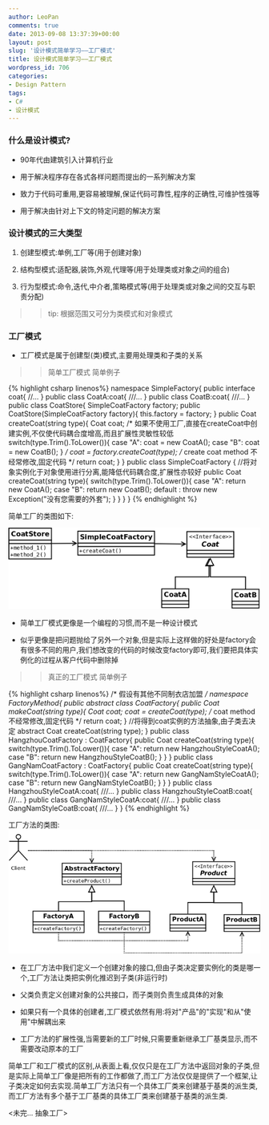```yaml
---
author: LeoPan
comments: true
date: 2013-09-08 13:37:39+00:00
layout: post
slug: '设计模式简单学习——工厂模式'
title: 设计模式简单学习——工厂模式
wordpress_id: 706
categories:
- Design Pattern
tags:
- C#
- 设计模式
---
```


### 什么是设计模式?







  * 90年代由建筑引入计算机行业


  * 用于解决程序存在各式各样问题而提出的一系列解决方案


  * 致力于代码可重用,更容易被理解,保证代码可靠性,程序的正确性,可维护性强等


  * 用于解决由针对上下文的特定问题的解决方案
<!-- more -->





### 设计模式的三大类型







  1. 创建型模式:单例,工厂等(用于创建对象)


  2. 结构型模式:适配器,装饰,外观,代理等(用于处理类或对象之间的组合)


  3. 行为型模式:命令,迭代,中介者,策略模式等(用于处理类或对象之间的交互与职责分配)





<blockquote>
  
> 
> tip: 根据范围又可分为类模式和对象模式
> 
> 
</blockquote>





### 工厂模式







  * 工厂模式是属于创建型(类)模式,主要用处理类和子类的关系





<blockquote>
  
> 
> 简单工厂模式
  简单例子
> 
> 
</blockquote>





{% highlight csharp linenos%}
namespace SimpleFactory{
    public interface coat{
        //...
    }
    public class CoatA:coat{
        ///...
    }
    public class CoatB:coat{
        ///...
    }
    public class CoatStore{
        SimpleCoatFactory factory;
        public CoatStore(SimpleCoatFactory factory){
            this.factory = factory;
        }
        public Coat createCoat(string type){
            Coat coat;
            /*
                如果不使用工厂,直接在createCoat中创建实例,不仅使代码耦合度增高,而且扩展性灵敏性较低
                switch(type.Trim().ToLower()){
                case "A":
                    coat = new CoatA();
                case "B":
                    coat = new CoatB();
                }
            */
            coat = factory.createCoat(type);
            /*
                create coat method
                不经常修改,固定代码
            */
            return coat;
        }
    }
    public class SimpleCoatFactory {
        //将对象实例化于对象使用进行分离,能降低代码耦合度,扩展性亦较好
        public Coat createCoat(string type){
            switch(type.Trim().ToLower()){
                case "A":
                    return new CoatA();
                case "B":
                    return new CoatB();
                default :
                    throw new Exception("没有您需要的外套");
            }
        }
    }
}
{% endhighlight %}





简单工厂的类图如下:





![simplefactory](/images/simplefactory.png)







  * 简单工厂模式更像是一个编程的习惯,而不是一种设计模式


  * 似乎更像是把问题抛给了另外一个对象,但是实际上这样做的好处是factory会有很多不同的用户,我们想改变的代码的时候改变factory即可,我们要把具体实例化的过程从客户代码中删除掉





<blockquote>
  
> 
> 真正的工厂模式 简单例子
> 
> 
</blockquote>





{% highlight csharp linenos%}
/*
 假设有其他不同制衣店加盟
*/
namespace FactoryMethod{
    public abstract class CoatFactory{
        public Coat makeCoat(string type){
           Coat coat;
           coat = createCoat(type);
            /*
                coat method
                不经常修改,固定代码
            */
            return coat;
        }
        //将得到coat实例的方法抽象,由子类去决定
        abstract Coat createCoat(string type);
    }
    public class HangzhouCoatFactory : CoatFactory{
        public Coat createCoat(string type){
            switch(type.Trim().ToLower()){
            case "A":
                return new HangzhouStyleCoatA();
            case "B":
                return new HangzhouStyleCoatB();
            }
        }
    }
    public class GangNamCoatFactory : CoatFactory{
        public Coat createCoat(string type){
            switch(type.Trim().ToLower()){
                case "A":
                    return new GangNamStyleCoatA();
                case "B":
                    return new GangNamStyleCoatB();
            }
        }
    }
    public class HangzhouStyleCoatA:coat{
        ///...
    }
    public class HangzhouStyleCoatB:coat{
        ///...
    }
    public class GangNamStyleCoatA:coat{
        ///...
    }
    public class GangNamStyleCoatB:coat{
        ///...
    }
}
{% endhighlight %}





工厂方法的类图:
![FactoryMethod](/images/FactoryMethod.png)







  * 在工厂方法中我们定义一个创建对象的接口,但由子类决定要实例化的类是哪一个,工厂方法让类把实例化推迟到子类(非运行时)


  * 父类负责定义创建对象的公共接口，而子类则负责生成具体的对象


  * 如果只有一个具体的创建者,工厂模式依然有用:将对"产品"的"实现"和从"使用"中解耦出来


  * 工厂方法的扩展性强,当需要新的工厂时候,只需要重新继承工厂基类显示,而不需要改动原本的工厂





简单工厂和工厂模式的区别,从表面上看,仅仅只是在工厂方法中返回对象的子类,但是实际上简单工厂像是把所有的工作都做了,而工厂方法仅仅是提供了一个框架,让子类决定如何去实现.简单工厂方法只有一个具体工厂类来创建基于基类的派生类,而工厂方法有多个基于工厂基类的具体工厂类来创建基于基类的派生类.





<未完... 抽象工厂>



